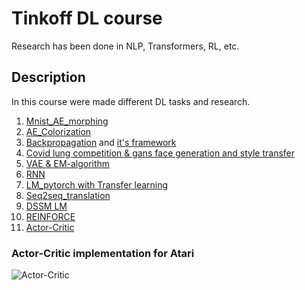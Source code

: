 # Tinkoff DL course
Research has been done in NLP, Transformers, RL, etc.

## Description
In this course were made different DL tasks and research.

1. [Mnist_AE_morphing](https://github.com/v-mk-s/tinkoff-DL-course/blob/master/1-DL%20course/1/o1_1%20hw_mnist_AE_morphing%20(Tinkoff%20DL).ipynb)
2. [AE_Colorization](https://github.com/v-mk-s/tinkoff-DL-course/blob/master/1-DL%20course/2/o2_1%20hw_AE_colorization%20(Tinkoff%20DL).ipynb)
3. [Backpropagation](https://github.com/v-mk-s/tinkoff-DL-course/blob/master/1-DL%20course/3/hw_backprop.ipynb) and [it's framework](https://github.com/v-mk-s/tinkoff-DL-course/blob/master/1-DL%20course/3/hw_framework.ipynb)
6. [Covid lung competition & gans face generation and style transfer](https://github.com/v-mk-s/tinkoff-DL-course/tree/master/1-DL%20course/6%20lungs)
7. [VAE & EM-algorithm](https://github.com/v-mk-s/tinkoff-DL-course/blob/master/1-DL%20course/7/o7_1%20vae_em.ipynb)
9. [RNN](https://github.com/v-mk-s/tinkoff-DL-course/blob/master/1-DL%20course/9/o9_1%20RNN%20v1.ipynb)
10. [LM_pytorch with Transfer learning](https://github.com/v-mk-s/tinkoff-DL-course/tree/master/1-DL%20course/10)
11. [Seq2seq_translation](https://github.com/v-mk-s/tinkoff-DL-course/blob/master/1-DL%20course/11/o11_1%20seq2seq_translation.ipynb)
12. [DSSM LM](https://github.com/v-mk-s/tinkoff-DL-course/blob/master/1-DL%20course/12/o12_1%20DSSM.ipynb)
13. [REINFORCE](https://github.com/v-mk-s/tinkoff-DL-course/blob/master/1-DL%20course/13/o13_1%20Reinforce.ipynb)
14. [Actor-Critic](https://github.com/v-mk-s/tinkoff-DL-course/blob/master/1-DL%20course/14/o14_1%20actor-critic.ipynb)

### Actor-Critic implementation for Atari
![Actor-Critic](https://user-images.githubusercontent.com/32800793/155899453-cf738066-5356-4358-a4dd-032204ce8c01.png)
